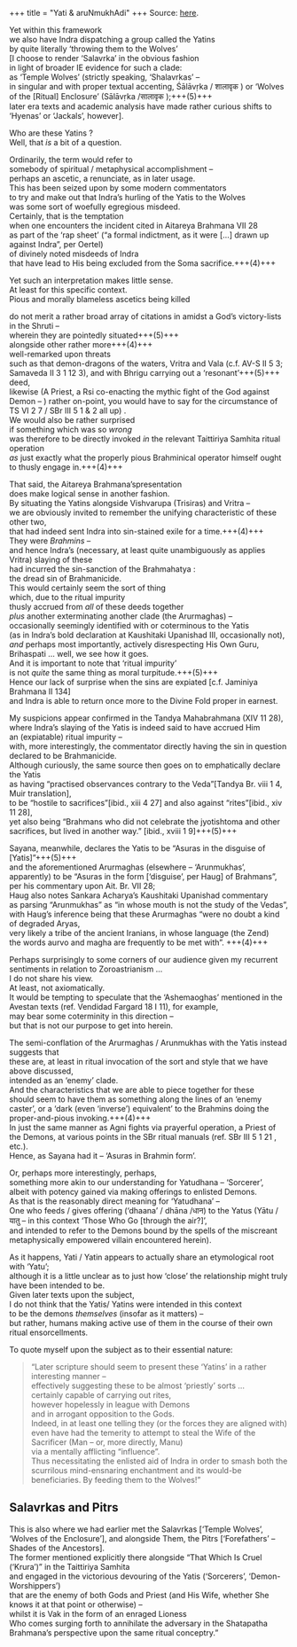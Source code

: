 +++
title = "Yati & aruNmukhAdi"
+++
Source: [here](https://aryaakasha.com/2023/05/13/for-pratyangira-roaring-goddess-of-the-counter-fire/).

Yet within this framework  
we also have Indra dispatching a group called the Yatins  
by quite literally ‘throwing them to the Wolves’  
\[I choose to render ‘Salavrka’ in the obvious fashion  
in light of broader IE evidence for such a clade:  
as ‘Temple Wolves’ (strictly speaking, ‘Shalavrkas’ –  
in singular and with proper textual accenting, Śālāvṛka / शालावृक ) or ‘Wolves of the \[Ritual\] Enclosure’ (Sālāvṛka /सालावृक );+++(5)+++  
later era texts and academic analysis have made rather curious shifts to ‘Hyenas’ or ‘Jackals’, however\].

Who are these Yatins ?  
Well, that *is* a bit of a question.

Ordinarily, the term would refer to  
somebody of spiritual / metaphysical accomplishment –  
perhaps an ascetic, a renunciate, as in later usage.  
This has been seized upon by some modern commentators  
to try and make out that Indra’s hurling of the Yatis to the Wolves  
was some sort of woefully egregious misdeed.  
Certainly, that is the temptation  
when one encounters the incident cited in Aitareya Brahmana VII 28  
as part of the ‘rap sheet’ (“a formal indictment, as it were \[…\] drawn up against Indra”, per Oertel)  
of divinely noted misdeeds of Indra  
that have lead to His being excluded from the Soma sacrifice.+++(4)+++

Yet such an interpretation makes little sense.  
At least for this specific context.  
Pious and morally blameless ascetics being killed

do not merit a rather broad array of citations in amidst a God’s victory-lists in the Shruti –  
wherein they are pointedly situated+++(5)+++  
alongside other rather more+++(4)+++  
well-remarked upon threats  
such as that demon-dragons of the waters, Vritra and Vala (c.f. AV-S II 5 3; Samaveda II 3 1 12 3), and with Bhrigu carrying out a ‘resonant’+++(5)+++ deed,  
likewise (A Priest, a Rsi co-enacting the mythic fight of the God against Demon –  ) rather on-point, you would have to say for the circumstance of TS VI  2 7 / SBr III 5 1 & 2 all up) .  
We would also be rather surprised  
if something which was so *wrong*  
was therefore to be directly invoked *in* the relevant Taittiriya Samhita ritual operation  
*as* just exactly what the properly pious Brahminical operator himself ought to thusly engage in.+++(4)+++

That said, the Aitareya Brahmana’spresentation  
does make logical sense in another fashion.  
By situating the Yatins alongside Vishvarupa (Trisiras) and Vritra –  
we are obviously invited to remember the unifying characteristic of these other two,  
that had indeed sent Indra into sin-stained exile for a time.+++(4)+++  
They were *Brahmins* –  
and hence Indra’s (necessary, at least quite unambiguously as applies Vritra) slaying of these  
had incurred the sin-sanction of the Brahmahatya :  
the dread sin of Brahmanicide.  
This would certainly seem the sort of thing  
which, due to the ritual impurity  
thusly accrued from *all* of these deeds together  
*plus* another exterminating another clade (the Arurmaghas) –  
occasionally seemingly identified with or coterminous to the Yatis  
(as in Indra’s bold declaration at Kaushitaki Upanishad III, occasionally not),  
*and* perhaps most importantly, actively disrespecting His Own Guru, Brihaspati … well, we see how it goes.  
And it is important to note that ‘ritual impurity’  
is not *quite* the same thing as moral turpitude.+++(5)+++  
Hence our lack of surprise when the sins are expiated \[c.f. Jaminiya Brahmana II 134\]  
and Indra is able to return once more to the Divine Fold proper in earnest.

My suspicions appear confirmed in the Tandya Mahabrahmana (XIV 11 28),  
where Indra’s slaying of the Yatis is indeed said to have accrued Him  
an (expiatable) ritual impurity –  
with, more interestingly, the commentator directly having the sin in question declared to be Brahmanicide.  
Although curiously, the same source then goes on to emphatically declare the Yatis  
as having “practised observances contrary to the Veda”\[Tandya Br. viii 1 4, Muir translation\],  
to be “hostile to sacrifices”\[ibid., xiii 4 27\] and also against “rites”\[ibid., xiv 11 28\],  
yet also being “Brahmans who did not celebrate the jyotishtoma and other sacrifices, but lived in another way.” \[ibid., xviii 1 9\]+++(5)+++

Sayana, meanwhile, declares the Yatis to be “Asuras in the disguise of \[Yatis\]”+++(5)+++  
and the aforementioned Arurmaghas (elsewhere – ‘Arunmukhas’, apparently) to be “Asuras in the form \[‘disguise’, per Haug\] of Brahmans”,  
per his commentary upon Ait. Br. VII 28;  
Haug also notes Sankara Acharya’s Kaushitaki Upanishad commentary  
as parsing “Arunmukhas” as “in whose mouth is not the study of the Vedas”,  
with Haug’s inference being that these Arurmaghas “were no doubt a kind of degraded Aryas,  
very likely a tribe of the ancient Iranians, in whose language (the Zend)  
the words aurvo and magha are frequently to be met with”. +++(4)+++

Perhaps surprisingly to some corners of our audience given my recurrent sentiments in relation to Zoroastrianism …  
I do not share his view.  
At least, not axiomatically.  
It would be tempting to speculate that the ‘Ashemaoghas’ mentioned in the Avestan texts (ref. Vendidad Fargard 18 I 11), for example,  
may bear some coterminity in this direction –  
but that is not our purpose to get into herein.

The semi-conflation of the Arurmaghas / Arunmukhas with the Yatis instead suggests that  
these are, at least in ritual invocation of the sort and style that we have above discussed,  
intended as an ‘enemy’ clade.  
And the characteristics that we are able to piece together for these  
should seem to have them as something along the lines of an ‘enemy caster’, or a ‘dark (even ‘inverse’) equivalent’ to the Brahmins doing the proper-and-pious invoking.+++(4)+++  
In just the same manner as Agni fights via prayerful operation, a Priest of the Demons, at various points in the SBr ritual manuals (ref. SBr III 5 1 21 , etc.).  
Hence, as Sayana had it – ‘Asuras in Brahmin form’.

Or, perhaps more interestingly, perhaps,  
something more akin to our understanding for Yatudhana – ‘Sorcerer’,  
albeit with potency gained via making offerings to enlisted Demons.  
As that is the reasonably direct meaning for ‘Yatudhana’ –   
One who feeds / gives offering (‘dhaana’ / dhāna /धान) to the Yatus (Yātu /यातु – in this context ‘Those Who Go \[through the air?\]’,  
and intended to refer to the Demons bound by the spells of the miscreant  
metaphysically empowered villain encountered herein).

As it happens, Yati / Yatin appears to actually share an etymological root with ‘Yatu’;  
although it is a little unclear as to just how ‘close’ the relationship might truly have been intended to be.  
Given later texts upon the subject,  
I do not think that the Yatis/ Yatins were intended in this context  
to be the demons *themselves* (insofar as it matters) –  
but rather, humans making active use of them in the course of their own ritual ensorcellments.

To quote myself upon the subject as to their essential nature:

> “Later scripture should seem to present these ‘Yatins’ in a rather interesting manner –  
> effectively suggesting these to be almost ‘priestly’ sorts …  
> certainly capable of carrying out rites,  
> however hopelessly in league with Demons  
> and in arrogant opposition to the Gods.  
> Indeed, in at least one telling they (or the forces they are aligned with)  
> even have had the temerity to attempt to steal the Wife of the Sacrificer (Man – or, more directly, Manu)  
> via a mentally afflicting “influence”.  
> Thus necessitating the enlisted aid of Indra in order to smash both the scurrilous mind-ensnaring enchantment and its would-be beneficiaries. By feeding them to the Wolves!”

## Salavrkas and Pitrs
This is also where we had earlier met the Salavrkas \[‘Temple Wolves’, ‘Wolves of the Enclosure’\], and alongside Them, the Pitrs \[‘Forefathers’ – Shades of the Ancestors\].  
The former mentioned explicitly there alongside “That Which Is Cruel (‘Krura’)” in the Taittiriya Samhita  
and engaged in the victorious devouring of the Yatis (‘Sorcerers’, ‘Demon-Worshippers’)  
that are the enemy of both Gods and Priest (and His Wife, whether She knows it at that point or otherwise) –  
whilst it is Vak in the form of an enraged Lioness  
Who comes surging forth to annihilate the adversary in the Shatapatha Brahmana’s perspective upon the same ritual conceptry.”
